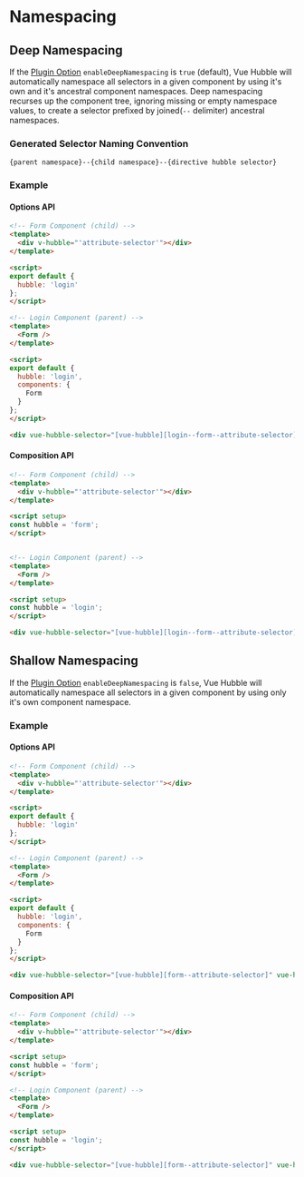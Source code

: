 # Namespacing

## Deep Namespacing

If the [Plugin Option](/guide/plugin-options.md) `enableDeepNamespacing` is `true` (default),
Vue Hubble will automatically namespace all selectors in a given component by using
it's own and it's ancestral component namespaces. Deep namespacing recurses
up the component tree, ignoring missing or empty namespace values,
to create a selector prefixed by joined(`--` delimiter)
ancestral namespaces.

### Generated Selector Naming Convention

`{parent namespace}--{child namespace}--{directive hubble selector}`

### Example

#### Options API

```html
<!-- Form Component (child) -->
<template>
  <div v-hubble="'attribute-selector'"></div>
</template>

<script>
export default {
  hubble: 'login'
};
</script>

<!-- Login Component (parent) -->
<template>
  <Form />
</template>

<script>
export default {
  hubble: 'login',
  components: {
    Form
  }
};
</script>

<div vue-hubble-selector="[vue-hubble][login--form--attribute-selector]" vue-hubble login--form--attribute-selector></div>
```

#### Composition API

```html
<!-- Form Component (child) -->
<template>
  <div v-hubble="'attribute-selector'"></div>
</template>

<script setup>
const hubble = 'form';
</script>


<!-- Login Component (parent) -->
<template>
  <Form />
</template>

<script setup>
const hubble = 'login';
</script>

<div vue-hubble-selector="[vue-hubble][login--form--attribute-selector]" vue-hubble login--form--attribute-selector></div>
```

## Shallow Namespacing

If the [Plugin Option](/guide/plugin-options.md) `enableDeepNamespacing` is `false`,
Vue Hubble will automatically namespace all selectors in a given
component by using only it's own component namespace.

### Example

#### Options API

```html
<!-- Form Component (child) -->
<template>
  <div v-hubble="'attribute-selector'"></div>
</template>

<script>
export default {
  hubble: 'login'
};
</script>

<!-- Login Component (parent) -->
<template>
  <Form />
</template>

<script>
export default {
  hubble: 'login',
  components: {
    Form
  }
};
</script>

<div vue-hubble-selector="[vue-hubble][form--attribute-selector]" vue-hubble form--attribute-selector></div>
```

#### Composition API
```html
<!-- Form Component (child) -->
<template>
  <div v-hubble="'attribute-selector'"></div>
</template>

<script setup>
const hubble = 'form';
</script>

<!-- Login Component (parent) -->
<template>
  <Form />
</template>

<script setup>
const hubble = 'login';
</script>

<div vue-hubble-selector="[vue-hubble][form--attribute-selector]" vue-hubble form--attribute-selector></div>
```
